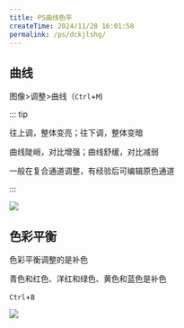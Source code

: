 ```yaml
---
title: PS曲线色平
createTime: 2024/11/28 16:01:58
permalink: /ps/dckjlshg/
---
```

## 曲线

图像>调整>曲线（`Ctrl`+`M`)

::: tip

往上调，整体变亮；往下调，整体变暗

曲线陡峭，对比增强；曲线舒缓，对比减弱

一般在复合通道调整，有经验后可编辑原色通道

:::

![](https://file.iglooblog.top/ps/%E5%BD%95%E5%B1%8F2025-06-08%2014.12.02.gif)

## 色彩平衡

色彩平衡调整的是补色

青色和红色、洋红和绿色、黄色和蓝色是补色

`Ctrl`+`B`

![](https://file.iglooblog.top/ps/%E5%BD%95%E5%B1%8F2025-06-08%2014.21.13.gif)
